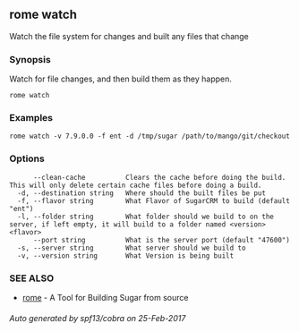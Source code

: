 ## rome watch

Watch the file system for changes and built any files that change

### Synopsis


Watch for file changes, and then build them as they happen.

```
rome watch
```

### Examples

```
rome watch -v 7.9.0.0 -f ent -d /tmp/sugar /path/to/mango/git/checkout
```

### Options

```
      --clean-cache          Clears the cache before doing the build. This will only delete certain cache files before doing a build.
  -d, --destination string   Where should the built files be put
  -f, --flavor string        What Flavor of SugarCRM to build (default "ent")
  -l, --folder string        What folder should we build to on the server, if left empty, it will build to a folder named <version><flavor>
      --port string          What is the server port (default "47600")
  -s, --server string        What server should we build to
  -v, --version string       What Version is being built
```

### SEE ALSO
* [rome](rome.md)	 - A Tool for Building Sugar from source

###### Auto generated by spf13/cobra on 25-Feb-2017
